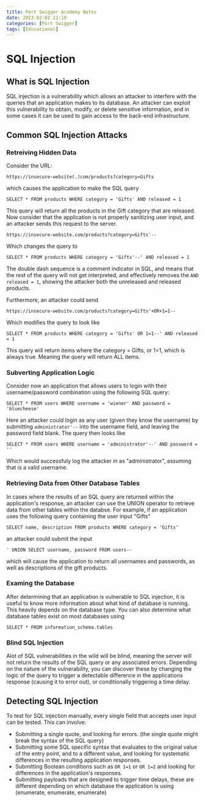 ```yaml
---
title: Port Swigger Academy Notes
date: 2023-02-02 21:19
categories: [Port Swigger]
tags: [Educational]
---
```


# SQL Injection

## What is SQL Injection

SQL injection is a vulnerability which allows an attacker to interfere with the queries that an application makes to its database. An attacker can exploit this vulnerability to obtain, modify, or delete sensitive information, and in some cases it can be used to gain access to the back-end infrastructure.

## Common SQL Injection Attacks

### Retreiving Hidden Data

Consider the URL: 

`https://insecure-website(.)com/products?category=Gifts`

which causes the application to make the SQL query 

`SELECT * FROM products WHERE category = 'Gifts' AND released = 1`

This query will return all the products in the Gift category that are released. Now consider that the application is not properly sanitizing user input, and an attacker sends this request to the server.

`https://insecure-website.com/products?category=Gifts'--`

Which changes the query to

`SELECT * FROM products WHERE category = 'Gifts'--' AND released = 1`

The double dash sequence is a comment indicator in SQL, and means that the rest of the query will not get interpreted, and effectively removes the `AND released = 1`, showing the attacker both the unreleased and released products.

Furthermore, an attacker could send

`https://insecure-website.com/products?category=Gifts'+OR+1=1--` 

Which modifies the query to look like

`SELECT * FROM products WHERE category = 'Gifts' OR 1=1--' AND released = 1`

This query will return items where the category = Gifts, or 1=1, which is always true. Meaning the query will return ALL items.

### Subverting Application Logic

Consider now an application that allows users to login with their username/password combination using the following SQL query:

`SELECT * FROM users WHERE username = 'wiener' AND password = 'bluecheese'`

Here an attacker could login as any user (given they know the username) by submitting `administrator'--` into the username field, and leaving the password field blank. The query then looks like

`SELECT * FROM users WHERE username = 'administrator'--' AND password = ''`

Which would successfuly log the attacker in as "administrator", assuming that is a valid username.

### Retrieving Data from Other Database Tables

In cases where the results of an SQL query are returned within the application's response, an attacker can use the UNION operator to retrieve data from other tables within the databse. For example, if an application uses the following query containing the user input "Gifts"

`SELECT name, description FROM products WHERE category = 'Gifts'`

an attacker could submit the input

`' UNION SELECT username, password FROM users--`

which will cause the application to return all usernames and passwords, as well as descriptions of the gift products.   

### Examing the Database

After determining that an application is vulnerable to SQL injection, it is useful to know more information about what kind of database is running. This heavily depends on the database type. You can also determine what database tables exist on most databases using

`SELECT * FROM information_schema.tables`

### Blind SQL Injection

Alot of SQL vulnerabilities in the wild will be blind, meaning the server will not return the results of the SQL query or any associated errors. Depending on the nature of the vulnerability, you can discover these by changing the logic of the query to trigger a detectable difference in the applications response (causing it to error out), or conditionally triggering a time delay.

## Detecting SQL Injection

To test for SQL injection manually, every single field that accepts user input can be tested. This can involve:

- Submitting a single quote, and looking for errors. (the single quote might break the syntax of the SQL query)
- Submitting some SQL specific syntax that evaluates to the original value of the entry point, and to a different value, and looking for systematic differences in the resulting application responses.
- Submitting Boolean conditions such as `OR 1=1` or `OR 1=2` and looking for differences in the application's responses.
- Submitting payloads that are designed to trigger time delays, these are different depending on which database the application is using (enumerate, enumerate, enumerate)


